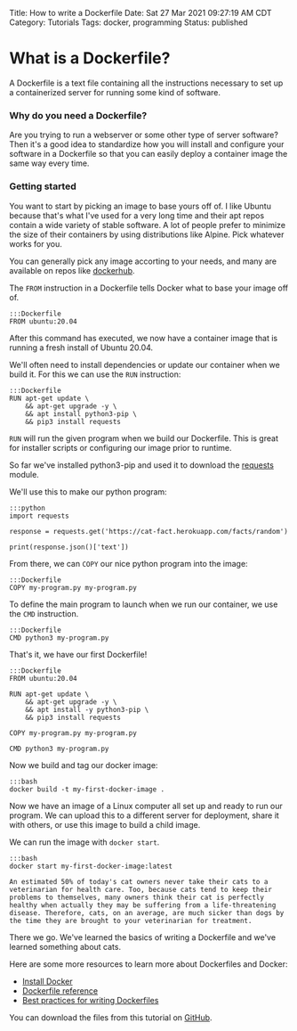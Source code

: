Title: How to write a Dockerfile
Date: Sat 27 Mar 2021 09:27:19 AM CDT
Category: Tutorials
Tags: docker, programming
Status: published

# What is a Dockerfile?

A Dockerfile is a text file containing all the instructions necessary to set up a containerized server for running some kind of software.

### Why do you need a Dockerfile?

Are you trying to run a webserver or some other type of server software? Then it's a good idea to standardize how you will install and configure your software in a Dockerfile so that you can easily deploy a container image the same way every time.

### Getting started

You want to start by picking an image to base yours off of. I like Ubuntu because that's what I've used for a very long time and their apt repos contain a wide variety of stable software. A lot of people prefer to minimize the size of their containers by using distributions like Alpine. Pick whatever works for you.

You can generally pick any image accorting to your needs, and many are available on repos like [dockerhub](https://hub.docker.com/search?q=&type=image). 

The `FROM` instruction in a Dockerfile tells Docker what to base your image off of. 

```
:::Dockerfile
FROM ubuntu:20.04
```

After this command has executed, we now have a container image that is running a fresh install of Ubuntu 20.04.

We'll often need to install dependencies or update our container when we build it. For this we can use the `RUN` instruction:

```
:::Dockerfile
RUN apt-get update \
    && apt-get upgrade -y \
    && apt install python3-pip \
    && pip3 install requests
```

`RUN` will run the given program when we build our Dockerfile. This is great for installer scripts or configuring our image prior to runtime. 

So far we've installed python3-pip and used it to download the [requests](https://2.python-requests.org/en/master/) module.

We'll use this to make our python program:

```
:::python
import requests

response = requests.get('https://cat-fact.herokuapp.com/facts/random')

print(response.json()['text'])
```

From there, we can `COPY` our nice python program into the image:

```
:::Dockerfile
COPY my-program.py my-program.py
```

To define the main program to launch when we run our container, we use the `CMD` instruction.

```
:::Dockerfile
CMD python3 my-program.py
```

That's it, we have our first Dockerfile!

```
:::Dockerfile
FROM ubuntu:20.04

RUN apt-get update \
    && apt-get upgrade -y \
    && apt install -y python3-pip \
    && pip3 install requests

COPY my-program.py my-program.py

CMD python3 my-program.py
```

Now we build and tag our docker image:
```
:::bash
docker build -t my-first-docker-image .
```

Now we have an image of a Linux computer all set up and ready to run our program. We can upload this to a different server for deployment, share it with others, or use this image to build a child image.

We can run the image with `docker start`.

```
:::bash
docker start my-first-docker-image:latest

An estimated 50% of today's cat owners never take their cats to a veterinarian for health care. Too, because cats tend to keep their problems to themselves, many owners think their cat is perfectly healthy when actually they may be suffering from a life-threatening disease. Therefore, cats, on an average, are much sicker than dogs by the time they are brought to your veterinarian for treatment.
```

There we go. We've learned the basics of writing a Dockerfile and we've learned something about cats.

Here are some more resources to learn more about Dockerfiles and Docker:

* [Install Docker](https://docs.docker.com/get-docker/)
* [Dockerfile reference](https://docs.docker.com/engine/reference/builder/)
* [Best practices for writing Dockerfiles](https://docs.docker.com/develop/develop-images/dockerfile_best-practices/)

You can download the files from this tutorial on [GitHub](https://github.com/brokenkey/my-first-dockerfile).

